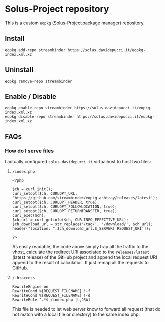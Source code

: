 # Solus-Project repository

This is a custom `eopkg` (Solus-Project package manager) repository.

## Install

	eopkg add-repo streambinder https://solus.davidepucci.it/eopkg-index.xml.xz

## Uninstall

	eopkg remove-repo streambinder

## Enable / Disable

	eopkg enable-repo streambinder https://solus.davidepucci.it/eopkg-index.xml.xz
	eopkg disable-repo streambinder https://solus.davidepucci.it/eopkg-index.xml.xz

## FAQs

### How do I serve files

I actually configured `solus.davidepucci.it` virtualhost to host two files:

1.  `/index.php`

		<?php

		$ch = curl_init();
		curl_setopt($ch, CURLOPT_URL, 'https://github.com/streambinder/eopkg-ashtray/releases/latest');
		curl_setopt($ch, CURLOPT_HEADER, true);
		curl_setopt($ch, CURLOPT_FOLLOWLOCATION, true);
		curl_setopt($ch, CURLOPT_RETURNTRANSFER, true);
		curl_exec($ch);
		$ch_url = curl_getinfo($ch, CURLINFO_EFFECTIVE_URL);
		$ch_download_url = str_replace('/tag/', '/download/', $ch_url);
		header("location: ".$ch_download_url.$_SERVER['REQUEST_URI']);

		?>

	As easily readable, the code above simply trap all the traffic to the vhost, calculate the redirect URI associated to the `releases/latest` (latest release) of the GitHub project and append the local request URI append to the result of calculation. It just remap all the requests to GitHub.

2.  `/.htaccess`

		RewriteEngine on
		RewriteCond %{REQUEST_FILENAME} !-f
		RewriteCond %{REQUEST_FILENAME} !-d
		RewriteRule ^.*$ /index.php [L,QSA]

	This file is needed to let web server know to forward all request (that do not match with a local file or directory) to the same index.php.
